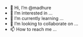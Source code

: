 - 👋 Hi, I’m @madhure
- 👀 I’m interested in ...
- 🌱 I’m currently learning ...
- 💞️ I’m looking to collaborate on ...
- 📫 How to reach me ...

<!---
madhure/madhure is a ✨ special ✨ repository because its `README.md` (this file) appears on your GitHub profile.
You can click the Preview link to take a look at your changes.
--->
